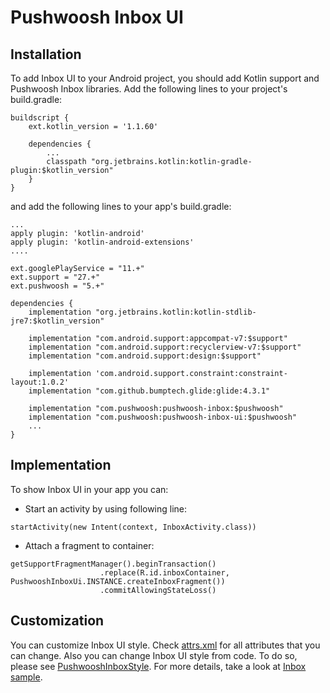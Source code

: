 # Pushwoosh Inbox UI

## Installation
To add Inbox UI to your Android project, you should add Kotlin support and Pushwoosh Inbox libraries. Add the following lines to your project's build.gradle:

```
buildscript {
    ext.kotlin_version = '1.1.60'

    dependencies {
        ...
        classpath "org.jetbrains.kotlin:kotlin-gradle-plugin:$kotlin_version"
    }
}
```

and add the following lines to your app's build.gradle:

```
...
apply plugin: 'kotlin-android'
apply plugin: 'kotlin-android-extensions'
....

ext.googlePlayService = "11.+"
ext.support = "27.+"
ext.pushwoosh = "5.+"

dependencies {
    implementation "org.jetbrains.kotlin:kotlin-stdlib-jre7:$kotlin_version"

    implementation "com.android.support:appcompat-v7:$support"
    implementation "com.android.support:recyclerview-v7:$support"
    implementation "com.android.support:design:$support"

    implementation 'com.android.support.constraint:constraint-layout:1.0.2'
    implementation "com.github.bumptech.glide:glide:4.3.1"

    implementation "com.pushwoosh:pushwoosh-inbox:$pushwoosh"
    implementation "com.pushwoosh:pushwoosh-inbox-ui:$pushwoosh"
    ...
}
```

## Implementation
To show Inbox UI in your app you can:
* Start an activity by using following line:
```
startActivity(new Intent(context, InboxActivity.class))
```
* Attach a fragment to container:
```
getSupportFragmentManager().beginTransaction()
                    .replace(R.id.inboxContainer, PushwooshInboxUi.INSTANCE.createInboxFragment())
                    .commitAllowingStateLoss()
```
## Customization
You can customize Inbox UI style. Check [attrs.xml](InboxUiLibrary/pushwoosh-inbox-ui/src/main/res/values/attrs.xml) for all attributes that you can change. Also you can change Inbox UI style from code. To do so, please see [PushwooshInboxStyle](InboxUiLibrary/pushwoosh-inbox-ui/src/main/java/com/pushwoosh/inbox/ui/PushwooshInboxStyle.kt). For more details, take a look at [Inbox sample](InboxSample).

